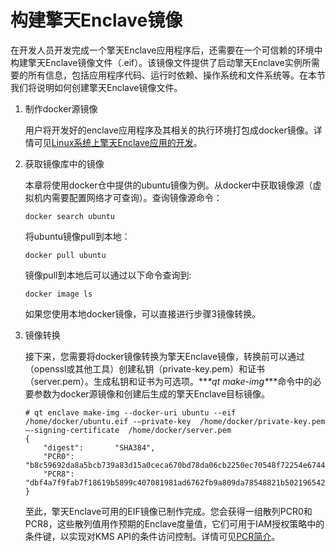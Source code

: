 # 构建擎天Enclave镜像<a name="ecs_03_1407"></a>

在开发人员开发完成一个擎天Enclave应用程序后，还需要在一个可信赖的环境中构建擎天Enclave镜像文件（.eif）。该镜像文件提供了启动擎天Enclave实例所需要的所有信息，包括应用程序代码、运行时依赖、操作系统和文件系统等。在本节我们将说明如何创建擎天Enclave镜像文件。

1.  制作docker源镜像

    用户将开发好的enclave应用程序及其相关的执行环境打包成docker镜像。详情可见[Linux系统上擎天Enclave应用的开发](Linux系统上擎天Enclave应用的开发.md)。

2.  获取镜像库中的镜像

    本章将使用docker仓中提供的ubuntu镜像为例。从docker中获取镜像源（虚拟机内需要配置网络才可查询）。查询镜像源命令：

    ```
    docker search ubuntu
    ```

    将ubuntu镜像pull到本地：

    ```
    docker pull ubuntu
    ```

    镜像pull到本地后可以通过以下命令查询到:

    ```
    docker image ls
    ```

    如果您使用本地docker镜像，可以直接进行步骤3镜像转换。

3.  镜像转换

    接下来，您需要将docker镜像转换为擎天Enclave镜像，转换前可以通过（openssl或其他工具）创建私钥（private-key.pem）和证书（server.pem）。生成私钥和证书为可选项。**_\*qt make-img\*_**命令中的必要参数为docker源镜像和创建后生成的擎天Enclave目标镜像。

    ```
    # qt enclave make-img --docker-uri ubuntu --eif  /home/docker/ubuntu.eif -–private-key  /home/docker/private-key.pem –-signing-certificate  /home/docker/server.pem
    {
        "digest":       "SHA384",
        "PCR0": "b8c59692da8a5bcb739a83d15a0ceca670bd78da06cb2250ec70548f72254e674419e9888db9c0364a9b88dd58017a62"  
        "PCR8": "dbf4a7f9fab7f18619b5899c407081981ad6762fb9a809da78548821b5021965423181584acd7b201703376f1133a546"
    }
    ```

    至此，擎天Enclave可用的EIF镜像已制作完成。您会获得一组散列PCR0和PCR8，这些散列值用作预期的Enclave度量值，它们可用于IAM授权策略中的条件键，以实现对KMS API的条件访问控制。详情可见[PCR简介](PCR简介.md)。


